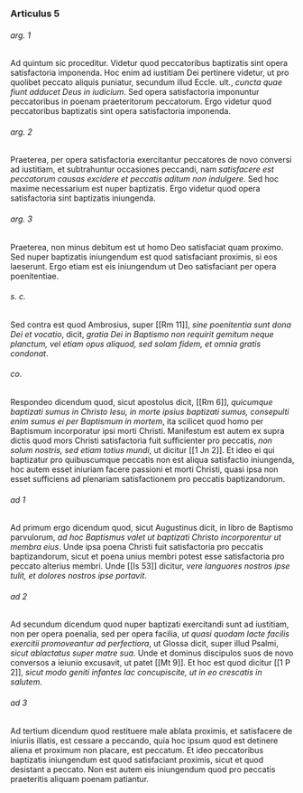 ### Articulus 5

###### arg. 1
Ad quintum sic proceditur. Videtur quod peccatoribus baptizatis sint opera satisfactoria imponenda. Hoc enim ad iustitiam Dei pertinere videtur, ut pro quolibet peccato aliquis puniatur, secundum illud Eccle. ult., *cuncta quae fiunt adducet Deus in iudicium*. Sed opera satisfactoria imponuntur peccatoribus in poenam praeteritorum peccatorum. Ergo videtur quod peccatoribus baptizatis sint opera satisfactoria imponenda.

###### arg. 2
Praeterea, per opera satisfactoria exercitantur peccatores de novo conversi ad iustitiam, et subtrahuntur occasiones peccandi, nam *satisfacere est peccatorum causas excidere et peccatis aditum non indulgere*. Sed hoc maxime necessarium est nuper baptizatis. Ergo videtur quod opera satisfactoria sint baptizatis iniungenda.

###### arg. 3
Praeterea, non minus debitum est ut homo Deo satisfaciat quam proximo. Sed nuper baptizatis iniungendum est quod satisfaciant proximis, si eos laeserunt. Ergo etiam est eis iniungendum ut Deo satisfaciant per opera poenitentiae.

###### s. c.
Sed contra est quod Ambrosius, super [[Rm 11]], *sine poenitentia sunt dona Dei et vocatio*, dicit, *gratia Dei in Baptismo non requirit gemitum neque planctum, vel etiam opus aliquod, sed solam fidem, et omnia gratis condonat*.

###### co.
Respondeo dicendum quod, sicut apostolus dicit, [[Rm 6]], *quicumque baptizati sumus in Christo Iesu, in morte ipsius baptizati sumus, consepulti enim sumus ei per Baptismum in mortem*, ita scilicet quod homo per Baptismum incorporatur ipsi morti Christi. Manifestum est autem ex supra dictis quod mors Christi satisfactoria fuit sufficienter pro peccatis, *non solum nostris, sed etiam totius mundi*, ut dicitur [[1 Jn 2]]. Et ideo ei qui baptizatur pro quibuscumque peccatis non est aliqua satisfactio iniungenda, hoc autem esset iniuriam facere passioni et morti Christi, quasi ipsa non esset sufficiens ad plenariam satisfactionem pro peccatis baptizandorum.

###### ad 1
Ad primum ergo dicendum quod, sicut Augustinus dicit, in libro de Baptismo parvulorum, *ad hoc Baptismus valet ut baptizati Christo incorporentur ut membra eius*. Unde ipsa poena Christi fuit satisfactoria pro peccatis baptizandorum, sicut et poena unius membri potest esse satisfactoria pro peccato alterius membri. Unde [[Is 53]] dicitur, *vere languores nostros ipse tulit, et dolores nostros ipse portavit*.

###### ad 2
Ad secundum dicendum quod nuper baptizati exercitandi sunt ad iustitiam, non per opera poenalia, sed per opera facilia, *ut quasi quodam lacte facilis exercitii promoveantur ad perfectiora*, ut Glossa dicit, super illud Psalmi, *sicut ablactatus super matre sua*. Unde et dominus discipulos suos de novo conversos a ieiunio excusavit, ut patet [[Mt 9]]. Et hoc est quod dicitur [[1 P 2]], *sicut modo geniti infantes lac concupiscite, ut in eo crescatis in salutem*.

###### ad 3
Ad tertium dicendum quod restituere male ablata proximis, et satisfacere de iniuriis illatis, est cessare a peccando, quia hoc ipsum quod est detinere aliena et proximum non placare, est peccatum. Et ideo peccatoribus baptizatis iniungendum est quod satisfaciant proximis, sicut et quod desistant a peccato. Non est autem eis iniungendum quod pro peccatis praeteritis aliquam poenam patiantur.


